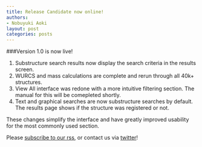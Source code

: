 ```yaml
---
title: Release Candidate now online!
authors:
- Nobuyuki Aoki
layout: post
categories: posts
---
```

###Version 1.0 is now live!

1. Substructure search results now display the search criteria in the results screen.
2. WURCS and mass calculations are complete and rerun through all 40k+ structures.
3. View All interface was redone with a more intuitive filtering section.  The manual for this will be comepleted shortly.
4. Text and graphical searches are now substructure searches by default.  The results page shows if the structure was registered or not.

These changes simplify the interface and have greatly improved usability for the most commonly used section.

Please [subscribe to our rss](/rss.xml), or contact us via [twitter](http://www.twitter.com/glytoucan)!
